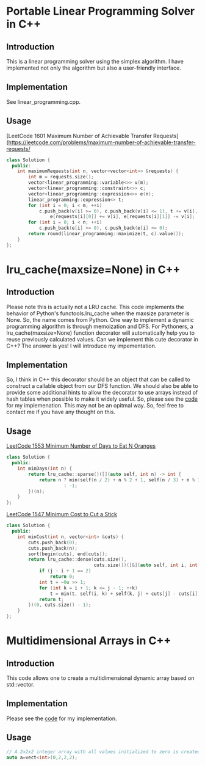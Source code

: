 # Portable Linear Programming Solver in C++
## Introduction
This is a linear programming solver using the simplex algorithm. I have implemented not only the algorithm but also a user-friendly interface.
## Implementation
See linear_programming.cpp.
## Usage
[LeetCode 1601 Maximum Number of Achievable Transfer Requests](https://leetcode.com/problems/maximum-number-of-achievable-transfer-requests/
```cpp
class Solution {
  public:
    int maximumRequests(int n, vector<vector<int>> &requests) {
        int m = requests.size();
        vector<linear_programming::variable<>> v(m);
        vector<linear_programming::constraint<>> c;
        vector<linear_programming::expression<>> e(n);
        linear_programming::expression<> t;
        for (int i = 0; i < m; ++i)
            c.push_back(v[i] >= 0), c.push_back(v[i] <= 1), t += v[i],
                e[requests[i][0]] += v[i], e[requests[i][1]] -= v[i];
        for (int i = 0; i < n; ++i)
            c.push_back(e[i] >= 0), c.push_back(e[i] <= 0);
        return round(linear_programming::maximize(t, c).value());
    }
};
```
# lru_cache(maxsize=None) in C++
## Introduction
Please note this is actually not a LRU cache. This code implements the behavior of Python's functools.lru_cache when the maxsize parameter is None. So, the name comes from Python. One way to implement a dynamic programming algorithm is through memoization and DFS. For Pythoners, a lru_cache(maxsize=None) function decorator will automatically help you to reuse previously calculated values. Can we implement this cute decorator in C++? The answer is yes! I will introduce my impementation.
## Implementation
So, I think in C++ this decorator should be an object that can be called to construct a callable object from our DFS function. We should also be able to provide some additional hints to allow the decorator to use arrays instead of hash tables when possible to make it widely useful. So, please see the [code](https://github.com/blockader/CPPTools/blob/master/lru_cache.cpp) for my implemenation. This may not be an opitmal way. So, feel free to contact me if you have any thought on this.
## Usage
[LeetCode 1553 Minimum Number of Days to Eat N Oranges](https://leetcode.com/problems/minimum-number-of-days-to-eat-n-oranges/)
```cpp
class Solution {
  public:
    int minDays(int n) {
        return lru_cache::sparse()([](auto self, int n) -> int {
            return n ? min(self(n / 2) + n % 2 + 1, self(n / 3) + n % 3 + 1)
                     : -1;
        })(n);
    }
};
```
[LeetCode 1547 Minimum Cost to Cut a Stick](https://leetcode.com/problems/minimum-cost-to-cut-a-stick/)
```cpp
class Solution {
  public:
    int minCost(int n, vector<int> &cuts) {
        cuts.push_back(0);
        cuts.push_back(n);
        sort(begin(cuts), end(cuts));
        return lru_cache::dense(cuts.size(),
                                cuts.size())([&](auto self, int i, int j) {
            if (j - i + 1 == 2)
                return 0;
            int t = ~0u >> 1;
            for (int k = i + 1; k <= j - 1; ++k)
                t = min(t, self(i, k) + self(k, j) + cuts[j] - cuts[i]);
            return t;
        })(0, cuts.size() - 1);
    }
};
```
# Multidimensional Arrays in C++
## Introduction
This code allows one to create a multidimensional dynamic array based on std::vector.
## Implementation
Please see the [code](https://github.com/blockader/CPPTools/blob/master/vect.cpp) for my implementation.
## Usage
```cpp
// A 2x2x2 integer array with all values initialized to zero is created.
auto a=vect<int>(0,2,2,2);
```
